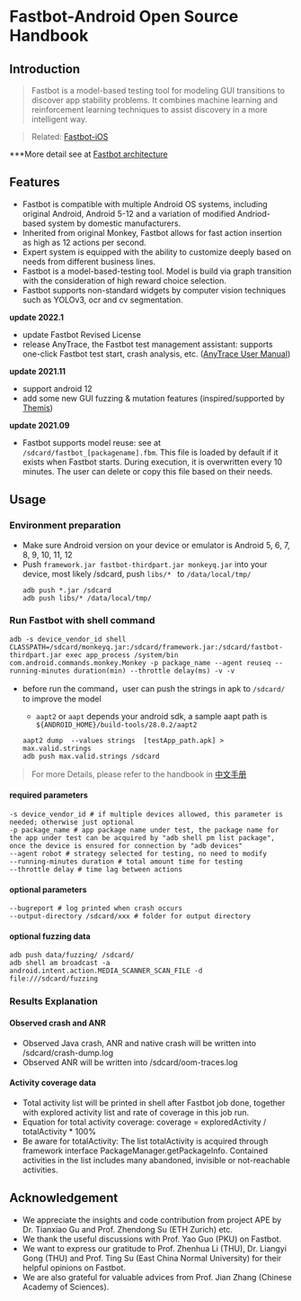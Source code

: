 # Fastbot-Android Open Source Handbook

## Introduction
> Fastbot is a model-based testing tool for modeling GUI transitions to discover app stability problems. It combines machine learning and reinforcement learning techniques to assist discovery in a more intelligent way.

> Related:  [Fastbot-iOS](https://github.com/bytedance/Fastbot_iOS)

***More detail see at [Fastbot architecture](https://mp.weixin.qq.com/s/QhzqBFZygkIS6C69__smyQ)

## Features
* Fastbot is compatible with multiple Android OS systems, including original Android, Android 5-12 and a variation of modified Andriod-based system by domestic manufacturers.
* Inherited from original Monkey, Fastbot allows for fast action insertion as high as 12 actions per second.
* Expert system is equipped with the ability to customize deeply based on needs from different business lines.
* Fastbot is a model-based-testing tool. Model is build via graph transition with the consideration of high reward choice selection.
* Fastbot supports non-standard widgets by computer vision techniques such as YOLOv3, ocr and cv segmentation.

**update 2022.1**
* update Fastbot Revised License
* release AnyTrace, the Fastbot test management assistant: supports one-click Fastbot test start, crash analysis, etc. ([AnyTrace User Manual](https://volcengine.bytedance.net/docs/6431/82895))

**update 2021.11**
* support android 12
* add some new GUI fuzzing & mutation features (inspired/supported by [Themis](https://github.com/the-themis-benchmarks/home))

**update 2021.09**
* Fastbot supports model reuse: see at `/sdcard/fastbot_[packagename].fbm`. This file is loaded by default if it exists when Fastbot starts. During execution, it is overwritten every 10 minutes. The user can delete or copy this file based on their needs.
 

## Usage
### Environment preparation
* Make sure Android version on your device or emulator is Android 5, 6, 7, 8, 9, 10, 11, 12
* Push `framework.jar fastbot-thirdpart.jar monkeyq.jar` into your device, most likely /sdcard, push `libs/* ` to `/data/local/tmp/`
  ```shell
  adb push *.jar /sdcard
  adb push libs/* /data/local/tmp/
  ```

### Run Fastbot with shell command
`
adb -s device_vendor_id shell CLASSPATH=/sdcard/monkeyq.jar:/sdcard/framework.jar:/sdcard/fastbot-thirdpart.jar exec app_process /system/bin
com.android.commands.monkey.Monkey -p package_name --agent reuseq --running-minutes duration(min) --throttle delay(ms) -v -v
`
* before run the command，user can push the strings in apk to `/sdcard/` to improve the model
  * `aapt2` or `aapt` depends your android sdk, a sample aapt path is ``` ${ANDROID_HOME}/build-tools/28.0.2/aapt2```

  ```shell
  aapt2 dump  --values strings  [testApp_path.apk] > max.valid.strings
  adb push max.valid.strings /sdcard 
  ```

> For more Details,  please refer to the handbook in [中文手册](./handbook-cn.md)

#### required parameters

``` shell
-s device_vendor_id # if multiple devices allowed, this parameter is needed; otherwise just optional
-p package_name # app package name under test, the package name for the app under test can be acquired by "adb shell pm list package", once the device is ensured for connection by "adb devices"
--agent robot # strategy selected for testing, no need to modify
--running-minutes duration # total amount time for testing
--throttle delay # time lag between actions
```

#### optional parameters
``` shell
--bugreport # log printed when crash occurs
--output-directory /sdcard/xxx # folder for output directory
```

#### optional fuzzing data
``` shell
adb push data/fuzzing/ /sdcard/
adb shell am broadcast -a android.intent.action.MEDIA_SCANNER_SCAN_FILE -d file:///sdcard/fuzzing
```

### Results Explanation
#### Observed crash and ANR
* Observed Java crash, ANR and native crash will be written into /sdcard/crash-dump.log
* Observed ANR will be written into /sdcard/oom-traces.log


#### Activity coverage data
* Total activity list will be printed in shell after Fastbot job done, together with explored activity list and rate of coverage in this job run.
* Equation for total activity coverage:  coverage = exploredActivity / totalActivity * 100%
* Be aware for totalActivity: The list totalActivity is acquired through framework interface PackageManager.getPackageInfo. Contained activities in the list includes many abandoned, invisible or not-reachable activities.


## Acknowledgement
* We appreciate the insights and code contribution from project APE by Dr. Tianxiao Gu and Prof. Zhendong Su (ETH Zurich) etc.
* We thank the useful discussions with Prof. Yao Guo (PKU) on Fastbot.
* We want to express our gratitude to Prof. Zhenhua Li (THU), Dr. Liangyi Gong (THU) and Prof. Ting Su (East China Normal University) for their helpful opinions on Fastbot.
* We are also grateful for valuable advices from Prof. Jian Zhang (Chinese Academy of Sciences).


